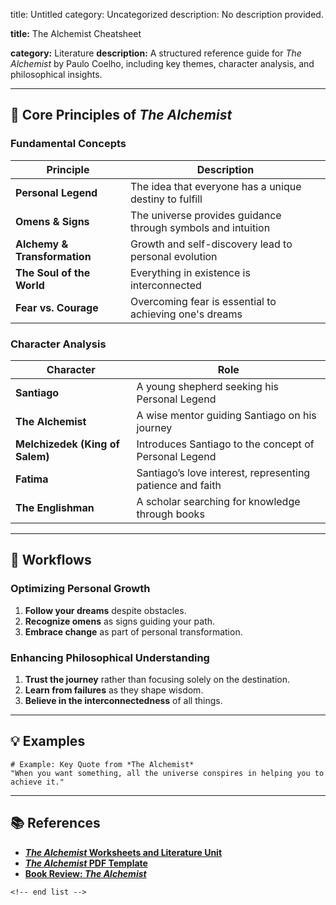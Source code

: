 title: Untitled
category: Uncategorized
description: No description provided.

**title:** The Alchemist Cheatsheet

**category:** Literature
**description:** A structured reference guide for *The Alchemist* by Paulo Coelho, including key themes, character analysis, and philosophical insights.

---

## 📖 **Core Principles of *The Alchemist***

### **Fundamental Concepts**

| Principle                          | Description                                                  |
| ---------------------------------- | ------------------------------------------------------------ |
| **Personal Legend**          | The idea that everyone has a unique destiny to fulfill       |
| **Omens & Signs**            | The universe provides guidance through symbols and intuition |
| **Alchemy & Transformation** | Growth and self-discovery lead to personal evolution         |
| **The Soul of the World**    | Everything in existence is interconnected                    |
| **Fear vs. Courage**         | Overcoming fear is essential to achieving one's dreams       |

### **Character Analysis**

| Character                             | Role                                                       |
| ------------------------------------- | ---------------------------------------------------------- |
| **Santiago**                    | A young shepherd seeking his Personal Legend               |
| **The Alchemist**               | A wise mentor guiding Santiago on his journey              |
| **Melchizedek (King of Salem)** | Introduces Santiago to the concept of Personal Legend      |
| **Fatima**                      | Santiago’s love interest, representing patience and faith |
| **The Englishman**              | A scholar searching for knowledge through books            |

---

## 🔄 **Workflows**

### **Optimizing Personal Growth**

1. **Follow your dreams** despite obstacles.
2. **Recognize omens** as signs guiding your path.
3. **Embrace change** as part of personal transformation.

### **Enhancing Philosophical Understanding**

1. **Trust the journey** rather than focusing solely on the destination.
2. **Learn from failures** as they shape wisdom.
3. **Believe in the interconnectedness** of all things.

---

## 💡 **Examples**

```plaintext
# Example: Key Quote from *The Alchemist*
"When you want something, all the universe conspires in helping you to achieve it."  
```

---

## 📚 **References**

- **[*The Alchemist* Worksheets and Literature Unit](https://www.edhelper.com/books/The_Alchemist.htm)**
- **[*The Alchemist* PDF Template](https://www.pdffiller.com/424892595--the-alchemist-by-paulo-coelho-pdf-)**
- **[Book Review: *The Alchemist*](https://www.scribd.com/document/419309392/Book-Review-The-ALchemist)**

```
<!-- end list -->
```
